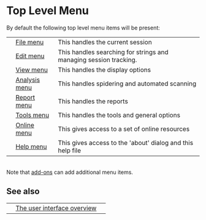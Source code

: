 # Top Level Menu
By default the following top level menu items will be present:<br>
<table>
<tr><td></td><td><a href='HelpUiTlmenuFile'>File menu</a> </td><td>This handles the current session</td></tr>
<tr><td></td><td><a href='HelpUiTlmenuEdit'>Edit menu</a> </td><td>This handles searching for strings and managing session tracking.</td></tr>
<tr><td></td><td><a href='HelpUiTlmenuView'>View menu</a> </td><td>This handles the display options</td></tr>
<tr><td></td><td><a href='HelpUiTlmenuAnalysis'>Analysis menu</a> </td><td>This handles spidering and automated scanning</td></tr>
<tr><td></td><td><a href='HelpUiTlmenuReport'>Report menu</a> </td><td>This handles the reports</td></tr>
<tr><td></td><td><a href='HelpUiTlmenuTools'>Tools menu</a> </td><td>This handles the tools and general options</td></tr>
<tr><td></td><td><a href='HelpUiTlmenuOnline'>Online menu</a> </td><td>This gives access to a set of online resources</td></tr>
<tr><td></td><td><a href='HelpUiTlmenuHelp'>Help menu</a> </td><td>This gives access to the 'about' dialog and this help file</td></tr>
</table>
<br>Note that <a href='HelpStartConceptsAddons'>add-ons</a> can add additional menu items.<br>
<h2>See also</h2>
<table>
<tr><td></td><td><a href='HelpUiOverview'>The user interface overview</a> </td><td></td></tr>
</table>